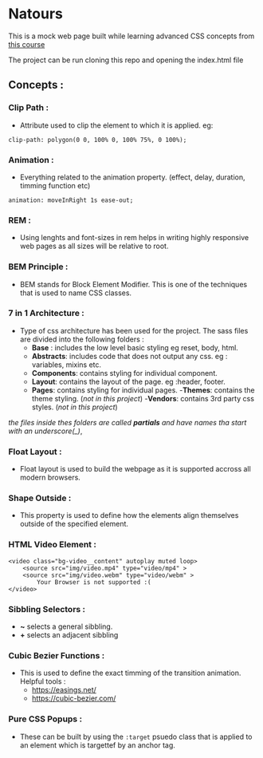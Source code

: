 # Natours

This is a mock web page built while learning advanced CSS concepts from [this course](https://www.udemy.com/share/101WkwAkUZd1ZUTXg=/)

The project can be run cloning this repo and opening the index.html file


## Concepts : 

### Clip Path : 
- Attribute used to clip the element to which it is applied. eg:
```
clip-path: polygon(0 0, 100% 0, 100% 75%, 0 100%);
```

### Animation : 
- Everything related to the animation property. (effect, delay, duration, timming function etc)
```
animation: moveInRight 1s ease-out;
```

### REM : 
- Using lenghts and font-sizes in rem helps in writing highly responsive web pages as all sizes will be relative to root.

### BEM Principle : 
- BEM stands for Block Element Modifier. This is one of the techniques that is used to name CSS classes.

### 7 in 1 Architecture : 
- Type of css architecture has been used for the project. The sass files are divided into the following 
folders : 
    - __Base__ : includes the low level basic styling eg reset, body, html.
    - __Abstracts__: includes code that does not output any css. eg : variables, mixins etc.
    - __Components__: contains styling for individual component.
    - __Layout__: contains the layout of the page. eg :header, footer.
    - __Pages__: contains styling for individual pages.
    -__Themes__: contains the theme styling. (*not in this project*)
    -__Vendors__: contains 3rd party css styles. (*not in this project*)

*the files inside thes folders are called __partials__ and have names tha start with an underscore(_)*,

### Float Layout : 
- Float layout is used to build the webpage as it is supported accross all modern browsers.

### Shape Outside : 
- This property is used to define how the elements align themselves outside of the specified element.

### HTML Video Element : 
```
<video class="bg-video__content" autoplay muted loop>
    <source src="img/video.mp4" type="video/mp4" >
    <source src="img/video.webm" type="video/webm" >
        Your Browser is not supported :(
</video>
```

### Sibbling Selectors : 
- __~__ selects a general sibbling.
- __+__ selects an adjacent sibbling

### Cubic Bezier Functions :
- This is used to define the exact timming of the transition animation. Helpful tools : 
    - https://easings.net/
    - https://cubic-bezier.com/

### Pure CSS Popups :
- These can be built by using the `:target` psuedo class that is applied to an element which is targettef by an anchor tag.
